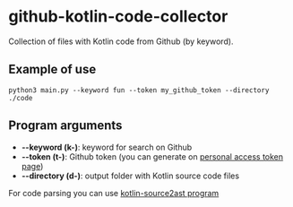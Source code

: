 # github-kotlin-code-collector

Collection of files with Kotlin code from Github (by keyword).

## Example of use

```
python3 main.py --keyword fun --token my_github_token --directory ./code
```

## Program arguments

- **--keyword (k-)**: keyword for search on Github
- **--token (t-)**: Github token (you can generate on [personal access token page](https://github.com/settings/tokens))
- **--directory (d-)**: output folder with Kotlin source code files

For code parsing you can use [kotlin-source2ast program](https://github.com/PetukhovVictor/kotlin-source2ast)
